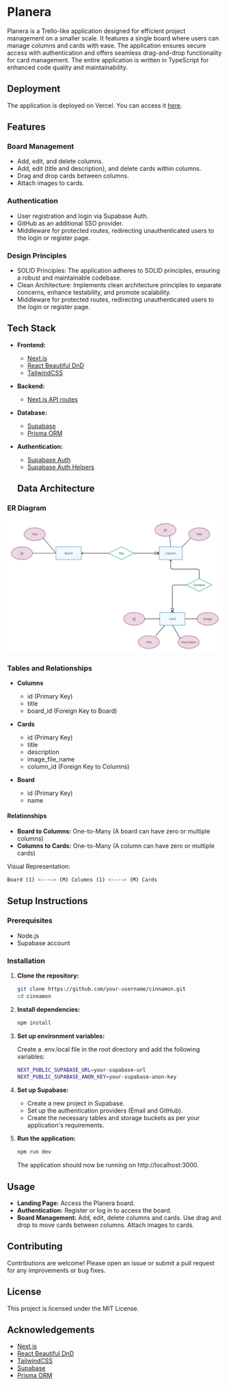 # Planera

Planera is a Trello-like application designed for efficient project management on a smaller scale. It features a single board where users can manage columns and cards with ease. The application ensures secure access with authentication and offers seamless drag-and-drop functionality for card management. The entire application is written in TypeScript for enhanced code quality and maintainability.

## Deployment

The application is deployed on Vercel. You can access it [here](https://trello-8sa9k0xwi-mahmoud-mowienas-projects.vercel.app).

## Features

### Board Management
- Add, edit, and delete columns.
- Add, edit (title and description), and delete cards within columns.
- Drag and drop cards between columns.
- Attach images to cards.

### Authentication
- User registration and login via Supabase Auth.
- GitHub as an additional SSO provider.
- Middleware for protected routes, redirecting unauthenticated users to the login or register page.

### Design Principles
- SOLID Principles: The application adheres to SOLID principles, ensuring a robust and maintainable codebase.
- Clean Architecture: Implements clean architecture principles to separate concerns, enhance testability, and promote scalability.
- Middleware for protected routes, redirecting unauthenticated users to the login or register page.

## Tech Stack

- **Frontend:**
  - [Next.js](https://nextjs.org/)
  - [React Beautiful DnD](https://github.com/atlassian/react-beautiful-dnd)
  - [TailwindCSS](https://tailwindcss.com/)

- **Backend:**
  - [Next.js API routes](https://nextjs.org/docs/api-routes/introduction)

- **Database:**
  - [Supabase](https://supabase.io/)
  - [Prisma ORM](https://www.prisma.io/)

- **Authentication:**
  - [Supabase Auth](https://supabase.io/docs/guides/auth)
  - [Supabase Auth Helpers](https://github.com/supabase/auth-helpers)

  ## Data Architecture

### ER Diagram

![ER Diagram](/public/ERD.jpg)

### Tables and Relationships

- **Columns**
  - id (Primary Key)
  - title
  - board_id (Foreign Key to Board)

- **Cards**
  - id (Primary Key)
  - title
  - description
  - image_file_name
  - column_id (Foreign Key to Columns)

- **Board**
  - id (Primary Key)
  - name

#### Relationships

- **Board to Columns:** One-to-Many (A board can have zero or multiple columns)
- **Columns to Cards:** One-to-Many (A column can have zero or multiple cards)

Visual Representation:
   ```bash
  Board (1) <----> (M) Columns (1) <----> (M) Cards
   ```

## Setup Instructions

### Prerequisites

- Node.js
- Supabase account

### Installation

1. **Clone the repository:**

   ```bash
   git clone https://github.com/your-username/cinnamon.git
   cd cinnamon
   ```
2. **Install dependencies:**

    ```bash
    npm install
    ```
3. **Set up environment variables:**
    
    Create a .env.local file in the root directory and add     the following variables:

    ```bash
    NEXT_PUBLIC_SUPABASE_URL=your-supabase-url
    NEXT_PUBLIC_SUPABASE_ANON_KEY=your-supabase-anon-key
    ```

4. **Set up Supabase:**

    - Create a new project in Supabase.
    - Set up the authentication providers (Email and GitHub).
    - Create the necessary tables and storage buckets as per your application's requirements.

5. **Run the application:**

    ```bash
    npm run dev
    ```

    The application should now be running on http://localhost:3000.

## Usage

- **Landing Page:** Access the Planera board.
- **Authentication:** Register or log in to access the board.
- **Board Management:** Add, edit, delete columns and cards. Use drag and drop to move cards between columns. Attach images to cards.

## Contributing

Contributions are welcome! Please open an issue or submit a pull request for any improvements or bug fixes.

## License

This project is licensed under the MIT License.

## Acknowledgements

- [Next.js](https://nextjs.org/)
- [React Beautiful DnD](https://github.com/atlassian/react-beautiful-dnd)
- [TailwindCSS](https://tailwindcss.com/)
- [Supabase](https://supabase.io/)
- [Prisma ORM](https://www.prisma.io/)

